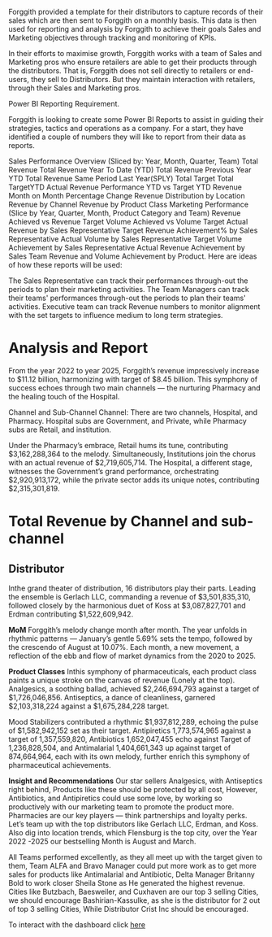 Forggith provided a template for their distributors to capture records of their sales which are then sent to Forggith on a monthly basis. This data is then used for reporting and analysis by Forggith to achieve their goals Sales and Marketing objectives through tracking and monitoring of KPIs.

In their efforts to maximise growth, Forggith works with a team of Sales and Marketing pros who ensure retailers are able to get their products through the distributors. That is, Forggith does not sell directly to retailers or end-users, they sell to Distributors. But they maintain interaction with retailers, through their Sales and Marketing pros.

Power BI Reporting Requirement.

Forggith is looking to create some Power BI Reports to assist in guiding their strategies, tactics and operations as a company. For a start, they have identified a couple of numbers they will like to report from their data as reports.

Sales Performance Overview (Sliced by: Year, Month, Quarter, Team)
Total  Revenue
Total Revenue Year To Date (YTD)
Total Revenue Previous Year YTD
Total Revenue Same Period Last Year(SPLY)
Total Target
Total TargetYTD
Actual Revenue Performance YTD vs Target YTD
Revenue Month on Month Percentage Change
Revenue Distribution by Location
Revenue by Channel
Revenue by Product Class
Marketing Performance (Slice by Year, Quarter, Month, Product Category and Team)
Revenue Achieved vs Revenue Target
Volume Achieved vs Volume Target
Actual Revenue by Sales Representative
Target Revenue Achievement% by Sales Representative
Actual Volume by Sales Representative
Target Volume Achievement by Sales Representative
Actual Revenue Achievement by Sales Team
Revenue and Volume Achievement by Product.
Here are ideas of how these reports will be used:

The Sales Representative can track their performances through-out the periods to plan their marketing activities.
The Team Managers can track their teams' performances through-out the periods to plan their teams' activities.
Executive team can track Revenue numbers to monitor alignment with the set targets to influence medium to long term strategies.

# Analysis and Report
From the year 2022 to year 2025, Forggith’s revenue impressively increase to $11.12 billion, harmonizing with target of $8.45 billion. This symphony of success echoes through two main channels — the nurturing Pharmacy and the healing touch of the Hospital.

Channel and Sub-Channel
Channel: There are two channels, Hospital, and Pharmacy. Hospital subs are Government, and Private, while Pharmacy subs are Retail, and institution.

Under the Pharmacy’s embrace, Retail hums its tune, contributing $3,162,288,364 to the melody. Simultaneously, Institutions join the chorus with an actual revenue of $2,719,605,714. The Hospital, a different stage, witnesses the Government’s grand performance, orchestrating $2,920,913,172, while the private sector adds its unique notes, contributing $2,315,301,819.

# Total Revenue by Channel and sub-channel
## Distributor
Inthe grand theater of distribution, 16 distributors play their parts. Leading the ensemble is Gerlach LLC, commanding a revenue of $3,501,835,310, followed closely by the harmonious duet of Koss at $3,087,827,701 and Erdman contributing $1,522,609,942.

**MoM**
Forggith’s melody change month after month. The year unfolds in rhythmic patterns — January’s gentle 5.69% sets the tempo, followed by the crescendo of August at 10.07%. Each month, a new movement, a reflection of the ebb and flow of market dynamics from the 2020 to 2025.

**Product Classes**
Inthis symphony of pharmaceuticals, each product class paints a unique stroke on the canvas of revenue (Lonely at the top). Analgesics, a soothing ballad, achieved $2,246,694,793 against a target of $1,726,046,856. Antiseptics, a dance of cleanliness, garnered $2,103,318,224 against a $1,675,284,228 target.

Mood Stabilizers contributed a rhythmic $1,937,812,289, echoing the pulse of $1,582,942,152 set as their target. Antipiretics 1,773,574,965 against a target of 1,357,559,820, Antibiotics 1,652,047,455 echo against Target of 1,236,828,504, and Antimalarial 1,404,661,343 up against target of 874,664,964, each with its own melody, further enrich this symphony of pharmaceutical achievements.


**Insight and Recommendations**
Our star sellers Analgesics, with Antiseptics right behind, Products like these should be protected by all cost, However, Antibiotics, and Antipiretics could use some love, by working so productively with our marketing team to promote the product more. Pharmacies are our key players — think partnerships and loyalty perks. Let’s team up with the top distributors like Gerlach LLC, Erdman, and Koss. Also dig into location trends, which Flensburg is the top city, over the Year 2022 -2025 our bestselling Month is August and March.

All Teams performed excellently, as they all meet up with the target given to them, Team ALFA and Bravo Manager could put more work as to get more sales for products like Antimalarial and Antibiotic, Delta Manager Britanny Bold to work closer Sheila Stone as He generated the highest revenue. Cities like Butzbach, Baesweiler, and Cuxhaven are our top 3 selling Cities, we should encourage Bashirian-Kassulke, as she is the distributor for 2 out of top 3 selling Cities, While Distributor Crist Inc should be encouraged.

To interact with the dashboard click [here](https://app.powerbi.com/view?r=eyJrIjoiODMxYTA2MTItYmM3Yy00ZTQwLWFhYzItZmRhYzNkM2U0YzljIiwidCI6IjBlODY5M2EwLTljODctNGU4YS04ZTZlLTQ2MjYxZGUxMjkyYSJ9)
